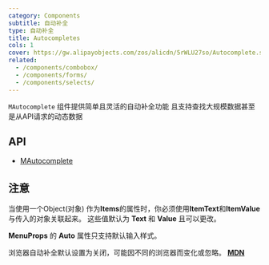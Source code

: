 ```yaml
---
category: Components
subtitle: 自动补全
type: 自动补全
title: Autocompletes
cols: 1
cover: https://gw.alipayobjects.com/zos/alicdn/5rWLU27so/Autocomplete.svg
related:
  - /components/combobox/
  - /components/forms/
  - /components/selects/
---
```


`MAutocomplete` 组件提供简单且灵活的自动补全功能 且支持查找大规模数据甚至是从API请求的动态数据

## API

- [MAutocomplete](/docs/api/MAutocomplete)

## 注意

<!--alert:error--> 
当使用一个Object(对象) 作为**Items**的属性时，你必须使用**ItemText**和**ItemValue**与传入的对象关联起来。 这些值默认为 **Text** 和 **Value** 且可以更改。
<!--/alert:error--> 

<!--alert:warning--> 
**MenuProps** 的 **Auto** 属性只支持默认输入样式。
<!--/alert:warning--> 

<!--alert:info--> 
浏览器自动补全默认设置为关闭，可能因不同的浏览器而变化或忽略。 **[MDN](https://developer.mozilla.org/en-US/docs/Web/Security/Securing_your_site/Turning_off_form_autocompletion)**
<!--/alert:info--> 